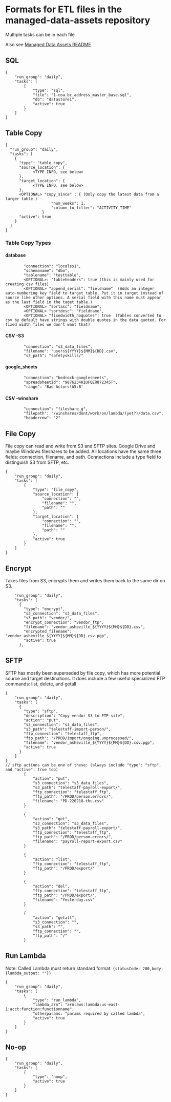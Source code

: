 # Formats for ETL files in the managed-data-assets repository
Multiple tasks can be in each file

Also see [Managed Data Assets README](https://github.com/cityofasheville/managed-data-assets/blob/production/README_file_formats.md)
## SQL
```
{
    "run_group": "daily",
    "tasks": [
        {
            "type": "sql",
            "file": "1-coa_bc_address_master_base.sql",
            "db": "datastore1",
            "active": true
        }
    ]
}
```
## Table Copy
```
{
  "run_group": "daily",
  "tasks": [
    {
      "type": "table_copy",
      "source_location": {
            <TYPE INFO, see below>
      },
      "target_location": {
            <TYPE INFO, see below>
      },
      <OPTIONAL> "copy_since" : { (Only copy the latest data from a larger table.)
                    "num_weeks": 1,
                    "column_to_filter": "ACTIVITY_TIME"
                }
      "active": true
    }
  ]
}
```
### Table Copy Types

#### database
            "connection": "localss1",
            "schemaname": "dbo",
            "tablename": "testtable",
            <OPTIONAL>: "tableheaders": true (this is mainly used for creating csv files)
            <OPTIONAL> "append_serial": "fieldname"  (Adds an integer auto-numbering key field to target table. Put it in target instead of source like other options. A serial field with this name must appear as the last field in the taget table.)
            <OPTIONAL> "sortasc": "fieldname",
            <OPTIONAL> "sortdesc": "fieldname",
            <OPTIONAL> "fixedwidth_noquotes": true  (Tables converted to csv by default have strings with double quotes in the data quoted. For fixed width files we don't want that)                               

#### CSV -S3
            "connection": "s3_data_files",
            "filename": "users${YYYY}${MM}${DD}.csv",
            "s3_path": "safetyskills/"

#### google_sheets
            "connection": "bedrock-googlesheets",
            "spreadsheetid": "9876234HIUFQER872345T",
            "range": 'Bad Actors!A5:B'
            
#### CSV -winshare
            "connection": "fileshare_g",
            "filepath": "/winshares/dont/work/on/lambda/(yet?)/data.csv",
            "headerrow": "2"



## File Copy
File copy can read and write from S3 and SFTP sites. Google Drive and maybe Windows fileshares to be added.
All locations have the same three fields: connection, filename, and path. Connections include a type field to distinguish S3 from SFTP, etc.
```
{
    "run_group": "daily",
    "tasks": [
        {
            "type": "file_copy",
            "source_location": {
                "connection": "",
                "filename": "",
                "path": ""
            },
            "target_location": {
                "connection": "",
                "filename": "",
                "path": ""
            },
            "active": true
        }
    ]
}
```

## Encrypt
Takes files from S3, encrypts them and writes them back to the same dir on S3.
```
    "run_group": "daily",
    "tasks": [
      {
        "type": "encrypt",
        "s3_connection": "s3_data_files",
        "s3_path": "vendor/",
        "encrypt_connection": "vendor_ftp",
        "filename": "vendor_asheville_${YYYY}${MM}${DD}.csv",
        "encrypted_filename": "vendor_asheville_${YYYY}${MM}${DD}.csv.pgp",
        "active": true
      },
```

## SFTP
SFTP has mostly been superseded by file copy, which has more potential source and target destinations. It does include a few useful specialized FTP commands: list, delete, and getall
```
{
    "run_group": "daily",
    "tasks": [
      {
        "type": "sftp",
        "description": "Copy vendor S3 to FTP site",
        "action": "put",
        "s3_connection": "s3_data_files",
        "s3_path": "telestaff-import-person/",
        "ftp_connection": "telestaff_ftp",
        "ftp_path": "/PROD/import/ongoing.unprocessed/",
        "filename": "vendor_asheville_${YYYY}${MM}${DD}.csv.pgp",
        "active": true
      }
    ]
}
// sftp actions can be one of these: (always include "type": "sftp", and "active": true too)
        {
            "action": "put",
            "s3_connection": "s3_data_files",
            "s3_path": "telestaff-payroll-export/", 
            "ftp_connection": "telestaff_ftp",
            "ftp_path": "/PROD/person.errors/",
            "filename": "PD-220218-thu.csv"
        }

        {
            "action": "get",
            "s3_connection": "s3_data_files",
            "s3_path": "telestaff-payroll-export/", 
            "ftp_connection": "telestaff_ftp",
            "ftp_path": "/PROD/person.errors/",
            "filename": "payroll-report-export.csv"
        }

        {
            "action": "list",
            "ftp_connection": "telestaff_ftp",
            "ftp_path": "/PROD/export/"
        }

        {
            "action": "del",
            "ftp_connection": "telestaff_ftp",
            "ftp_path": "/PROD/export/",
            "filename": "Yesterday.csv"
        }

        {
            "action": "getall",
            "s3_connection": "",
            "s3_path": "", 
            "ftp_connection": "",
            "ftp_path": "/"
        }

```
## Run Lambda
Note: Called Lambda must return standard format: ```{statusCode: 200,body: {lambda_output: ""}}```
```
{
    "run_group": "daily",
    "tasks": [
        {
            "type": "run_lambda",
            "lambda_arn": "arn:aws:lambda:us-east-1:acct:function:functionname",
            "otherparams: "params required by called lambda",
            "active": true
        }
    ]
}
```
## No-op
```
{
    "run_group": "daily",
    "tasks": [
        {
            "type": "noop",
            "active": true
        }
    ]
}
```